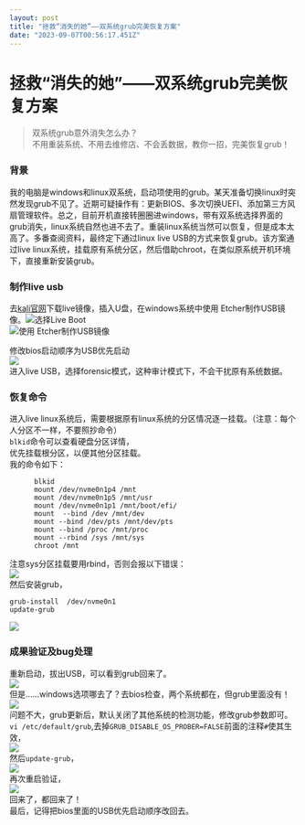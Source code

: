 ```yaml
---
layout: post
title: "拯救“消失的她”——双系统grub完美恢复方案"
date: "2023-09-07T00:56:17.451Z"
---
```

拯救“消失的她”——双系统grub完美恢复方案
=======================

> 双系统grub意外消失怎么办？  
> 不用重装系统、不用去维修店、不会丢数据，教你一招，完美恢复grub！

### 背景

我的电脑是windows和linux双系统，启动项使用的grub。某天准备切换linux时突然发现grub不见了。近期可疑操作有：更新BIOS、多次切换UEFI、添加第三方风扇管理软件。总之，目前开机直接转圈圈进windows，带有双系统选择界面的grub消失，linux系统自然也进不去了。重装linux系统当然可以恢复，但是成本太高了。多番查阅资料，最终定下通过linux live USB的方式来恢复grub。该方案通过live linux系统，挂载原有系统分区，然后借助chroot，在类似原系统开机环境下，直接重新安装grub。

### 制作live usb

去[kali官网](https://www.kali.org/get-kali/#kali-platforms)下载live镜像，插入U盘，在windows系统中使用 Etcher制作USB镜像。![选择Live Boot](https://img2023.cnblogs.com/blog/1400440/202309/1400440-20230906230615935-1306069783.png)  
![使用 Etcher制作USB镜像](https://img2023.cnblogs.com/blog/1400440/202309/1400440-20230906230712951-1377833231.png)

修改bios启动顺序为USB优先启动  
![](https://img2023.cnblogs.com/blog/1400440/202309/1400440-20230906230914646-1414112995.jpg)  
进入live USB，选择forensic模式，这种审计模式下，不会干扰原有系统数据。

### 恢复命令

进入live linux系统后，需要根据原有linux系统的分区情况逐一挂载。（注意：每个人分区不一样，不要照抄命令）  
`blkid`命令可以查看硬盘分区详情，  
优先挂载根分区，以便其他分区挂载。  
我的命令如下：

          blkid
          mount /dev/nvme0n1p4 /mnt
          mount /dev/nvme0n1p5 /mnt/usr
          mount /dev/nvme0n1p1 /mnt/boot/efi/
          mount  --bind /dev /mnt/dev
          mount --bind /dev/pts /mnt/dev/pts
          mount --bind /proc /mnt/proc
          mount --rbind /sys /mnt/sys
          chroot /mnt
    

注意sys分区挂载要用rbind，否则会报以下错误：  
![](https://img2023.cnblogs.com/blog/1400440/202309/1400440-20230906232109832-994994461.jpg)  
然后安装grub，

    grub-install  /dev/nvme0n1
    update-grub
    

![](https://img2023.cnblogs.com/blog/1400440/202309/1400440-20230906232245183-436498497.jpg)

### 成果验证及bug处理

重新启动，拔出USB，可以看到grub回来了。  
![](https://img2023.cnblogs.com/blog/1400440/202309/1400440-20230906232436332-1178572132.jpg)  
但是……windows选项哪去了？去bios检查，两个系统都在，但grub里面没有！  
![](https://img2023.cnblogs.com/blog/1400440/202309/1400440-20230906232528400-1455902139.jpg)  
问题不大，grub更新后，默认关闭了其他系统的检测功能，修改grub参数即可。  
`vi /etc/default/grub`,去掉`GRUB_DISABLE_OS_PROBER=FALSE`前面的注释`#`使其生效，  
![](https://img2023.cnblogs.com/blog/1400440/202309/1400440-20230906232757923-158873062.png)  
然后`update-grub`，  
![](https://img2023.cnblogs.com/blog/1400440/202309/1400440-20230906233010498-177494288.png)  
再次重启验证，  
![](https://img2023.cnblogs.com/blog/1400440/202309/1400440-20230906233035418-2034380633.jpg)  
回来了，都回来了！  
最后，记得把bios里面的USB优先启动顺序改回去。